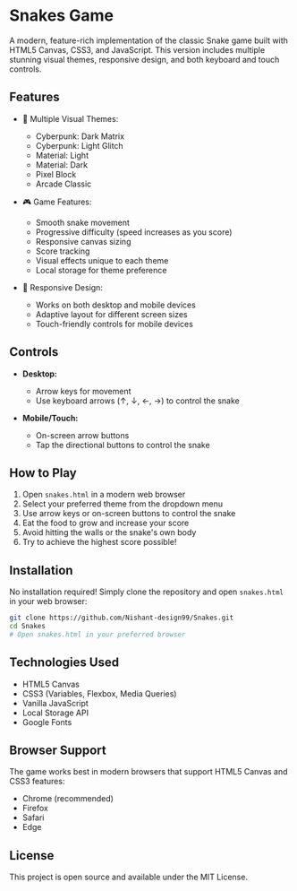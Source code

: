 # Snakes Game

A modern, feature-rich implementation of the classic Snake game built with HTML5 Canvas, CSS3, and JavaScript. This version includes multiple stunning visual themes, responsive design, and both keyboard and touch controls.

## Features

- 🎨 Multiple Visual Themes:
  - Cyberpunk: Dark Matrix
  - Cyberpunk: Light Glitch
  - Material: Light
  - Material: Dark
  - Pixel Block
  - Arcade Classic

- 🎮 Game Features:
  - Smooth snake movement
  - Progressive difficulty (speed increases as you score)
  - Responsive canvas sizing
  - Score tracking
  - Visual effects unique to each theme
  - Local storage for theme preference

- 📱 Responsive Design:
  - Works on both desktop and mobile devices
  - Adaptive layout for different screen sizes
  - Touch-friendly controls for mobile devices

## Controls

- **Desktop:**
  - Arrow keys for movement
  - Use keyboard arrows (↑, ↓, ←, →) to control the snake

- **Mobile/Touch:**
  - On-screen arrow buttons
  - Tap the directional buttons to control the snake

## How to Play

1. Open `snakes.html` in a modern web browser
2. Select your preferred theme from the dropdown menu
3. Use arrow keys or on-screen buttons to control the snake
4. Eat the food to grow and increase your score
5. Avoid hitting the walls or the snake's own body
6. Try to achieve the highest score possible!

## Installation

No installation required! Simply clone the repository and open `snakes.html` in your web browser:

```bash
git clone https://github.com/Nishant-design99/Snakes.git
cd Snakes
# Open snakes.html in your preferred browser
```

## Technologies Used

- HTML5 Canvas
- CSS3 (Variables, Flexbox, Media Queries)
- Vanilla JavaScript
- Local Storage API
- Google Fonts

## Browser Support

The game works best in modern browsers that support HTML5 Canvas and CSS3 features:
- Chrome (recommended)
- Firefox
- Safari
- Edge

## License

This project is open source and available under the MIT License.
